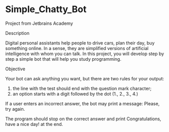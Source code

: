 # Simple_Chatty_Bot
Project from Jetbrains Academy

Description

Digital personal assistants help people to drive cars, plan their day, buy something online. In a sense, they are simplified versions of artificial intelligence with whom you can talk.
In this project, you will develop step by step a simple bot that will help you study programming.

Objective

Your bot can ask anything you want, but there are two rules for your output:
1. the line with the test should end with the question mark character;
2. an option starts with a digit followed by the dot (1., 2., 3., 4.)

If a user enters an incorrect answer, the bot may print a message:
Please, try again.

The program should stop on the correct answer and print Congratulations, have a nice day! at the end.
